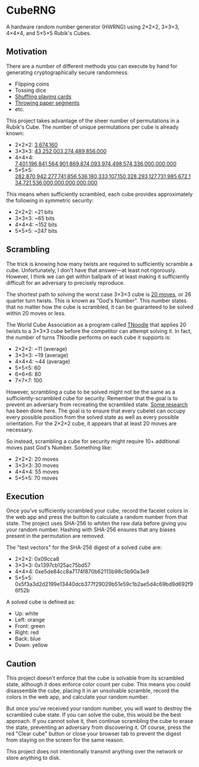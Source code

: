 # CubeRNG
A hardware random number generator (HWRNG) using 2×2×2, 3×3×3, 4×4×4, and 5×5×5 Rubik's Cubes.

## Motivation
There are a number of different methods you can execute by hand for generating cryptographically
secure randomness:

- Flipping coins
- Tossing dice
- [Shuffling playing cards][1]
- [Throwing paper segments][2]
- etc.

[1]: https://github.com/atoponce/deckware
[2]: https://defuse.ca/manual-random-number-generator.htm

This project takes advantage of the sheer number of permutations in a Rubik's Cube. The number of
unique permutations per cube is already known:

- 2×2×2: [3,674,160][3] 
- 3×3×3: [43,252,003,274,489,856,000][4]
- 4×4×4: [7,401,196,841,564,901,869,874,093,974,498,574,336,000,000,000][5]
- 5×5×5: [282,870,942,277,741,856,536,180,333,107,150,328,293,127,731,985,672,134,721,536,000,000,000,000,000][6]

[3]: https://en.wikipedia.org/wiki/Pocket_Cube#Permutations
[4]: https://en.wikipedia.org/wiki/Rubik's_Cube#Permutations
[5]: https://en.wikipedia.org/wiki/Rubik's_Revenge#Permutations
[6]: https://en.wikipedia.org/wiki/Professor%27s_Cube#Permutations

This means when sufficiently scrambled, each cube provides approximately the following in symmetric
security:

- 2×2×2: ~21 bits
- 3×3×3: ~65 bits
- 4×4×4: ~152 bits
- 5×5×5: ~247 bits

## Scrambling
The trick is knowing how many twists are required to sufficiently scramble a cube. Unfortunately, I
don't have that answer—at least not rigorously. However, I think we can get within ballpark of
at least making it sufficiently difficult for an adversary to precisely reproduce.

The shortest path to solving the worst case 3×3×3 cube is [20 moves][7], or 26 quarter turn twists.
This is known as "God's Number". This number states that no matter how the cube is scrambled, it can
be guaranteed to be solved within 20 moves or less.

[7]: https://www.cube20.org/

The World Cube Association as a program called [TNoodle][8] that applies 20 twists to a 3×3×3 cube
before the competitor can attempt solving it. In fact, the number of turns TNoodle performs on each
cube it supports is:

- 2×2×2: ~11 (average)
- 3×3×3: ~19 (average)
- 4×4×4: ~44 (average)
- 5×5×5: 60
- 6×6×6: 80
- 7×7×7: 100

[8]: https://github.com/thewca/tnoodle

However, scrambling a cube to be solved might not be the same as a sufficiently-scrambled cube for
security. Remember that the goal is to prevent an adversary from recreating the scrambled state.
[Some research][9] has been done here. The goal is to ensure that every cubelet can occupy every
possible position from the solved state as well as every possible orientation. For the 2×2×2 cube,
it appears that at least 20 moves are necessary.

[9]: https://theconversation.com/how-hard-is-it-to-scramble-rubiks-cube-129916

So instead, scrambling a cube for security might require 10+ additional moves past God's Number.
Something like:

- 2×2×2: 20 moves
- 3×3×3: 30 moves
- 4×4×4: 55 moves
- 5×5×5: 70 moves

## Execution
Once you've sufficiently scrambled your cube, record the facelet colors in the web app and press the
button to calculate a random number from that state. The project uses SHA-256 to whiten the raw data
before giving you your random number. Hashing with SHA-256 ensures that any biases present in the
permutation are removed.

The "test vectors" for the SHA-256 digest of a solved cube are:

- 2×2×2: 0x09cca8
- 3×3×3: 0x1397cb125ac75bd57
- 4×4×4: 0xe5de84cc8a7174f870b62113b98c5b90a3e9
- 5×5×5: 0x5f3a3d2d2199e13440dcb377f29029b51e59c1b2ae5d4c69bd9d692f96f52b

A solved cube is defined as:

- Up: white
- Left: orange
- Front: green
- Right: red
- Back: blue
- Down: yellow

## Caution
This project doesn't enforce that the cube is solvable from its scrambled state, although it does
enforce color count per cube. This means you could disassemble the cube, placing it in an unsolvable
scramble, record the colors in the web app, and calculate your random number.

But once you've received your random number, you will want to destroy the scrambled cube state. If
you can solve the cube, this would be the best approach. If you cannot solve it, then continue
scrambling the cube to erase the state, preventing an adversary from discovering it. Of course,
press the red "Clear cube" button or close your browser tab to prevent the digest from staying on
the screen for the same reason.

This project does not intentionally transmit anything over the network or store anything to disk.
